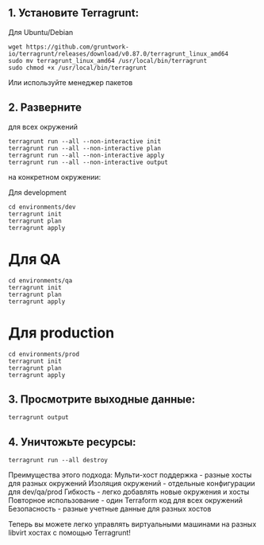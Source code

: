 ## 1. Установите Terragrunt:

 Для Ubuntu/Debian

```console
wget https://github.com/gruntwork-io/terragrunt/releases/download/v0.87.0/terragrunt_linux_amd64
sudo mv terragrunt_linux_amd64 /usr/local/bin/terragrunt
sudo chmod +x /usr/local/bin/terragrunt
```

Или используйте менеджер пакетов

## 2. Разверните 

для всех окружений
```console
terragrunt run --all --non-interactive init 
terragrunt run --all --non-interactive plan
terragrunt run --all --non-interactive apply
terragrunt run --all --non-interactive output
```

на конкретном окружении:

Для development

```console
cd environments/dev
terragrunt init
terragrunt plan
terragrunt apply
```

# Для QA

```console
cd environments/qa
terragrunt init
terragrunt plan
terragrunt apply
```

# Для production

```console
cd environments/prod
terragrunt init
terragrunt plan
terragrunt apply
```

## 3. Просмотрите выходные данные:

```console
terragrunt output
```

## 4. Уничтожьте ресурсы:


```console
terragrunt run --all destroy
```

Преимущества этого подхода:
Мульти-хост поддержка - разные хосты для разных окружений
Изоляция окружений - отдельные конфигурации для dev/qa/prod
Гибкость - легко добавлять новые окружения и хосты
Повторное использование - один Terraform код для всех окружений
Безопасность - разные учетные данные для разных хостов

Теперь вы можете легко управлять виртуальными машинами на разных libvirt хостах с помощью Terragrunt!
